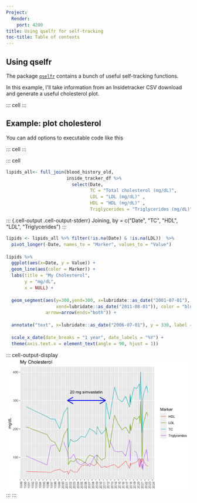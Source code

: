 ```yaml
---
Project:
  Render:
    port: 4200
title: Using qselfr for self-tracking
toc-title: Table of contents
---
```


## Using qselfr

The package [`qselfr`](https://github.com/personalscience/qselfr)
contains a bunch of useful self-tracking functions.

In this example, I'll take information from an Insidetracker CSV
download and generate a useful cholesterol plot.

::: cell
:::

## Example: plot cholesterol

You can add options to executable code like this

::: cell
:::

::: cell
``` {.r .cell-code}
lipids_all<- full_join(blood_history_old,
                       inside_tracker_df %>%
                         select(Date,
                                TC = "Total cholesterol (mg/dL)",
                                LDL = "LDL (mg/dL)" ,
                                HDL = "HDL (mg/dL)" ,
                                Triglycerides = "Triglycerides (mg/dL)" ))
```

::: {.cell-output .cell-output-stderr}
    Joining, by = c("Date", "TC", "HDL", "LDL", "Triglycerides")
:::

``` {.r .cell-code}
lipids <- lipids_all %>% filter(!is.na(Date) & !is.na(LDL))  %>%
  pivot_longer(-Date, names_to = "Marker", values_to = "Value")

lipids %>%
  ggplot(aes(x=Date, y = Value)) +
  geom_line(aes(color = Marker)) +
  labs(title = "My Cholesterol",
       y = "mg/dL",
       x = NULL) +

  geom_segment(aes(y=300,yend=300, x=lubridate::as_date("2001-07-01"),
                   xend=lubridate::as_date("2011-08-01")), color = "blue",
               arrow=arrow(ends="both")) +

  annotate("text", x=lubridate::as_date("2006-07-01"), y = 330, label = "20 mg simvastatin") +

  scale_x_date(date_breaks = "1 year", date_labels = "%Y") +
  theme(axis.text.x = element_text(angle = 90, hjust = 1))
```

::: cell-output-display
![](qselfr_demo_files/figure-markdown/unnamed-chunk-3-1.png)
:::
:::
